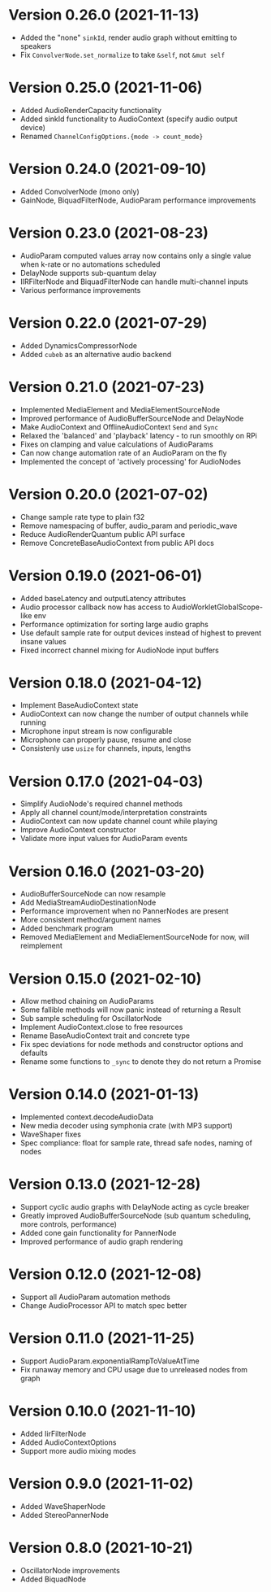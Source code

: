 # Version 0.26.0 (2021-11-13)

- Added the "none" `sinkId`, render audio graph without emitting to speakers
- Fix `ConvolverNode.set_normalize` to take `&self`, not `&mut self`

# Version 0.25.0 (2021-11-06)

- Added AudioRenderCapacity functionality
- Added sinkId functionality to AudioContext (specify audio output device)
- Renamed `ChannelConfigOptions.{mode -> count_mode}`

# Version 0.24.0 (2021-09-10)

- Added ConvolverNode (mono only)
- GainNode, BiquadFilterNode, AudioParam performance improvements

# Version 0.23.0 (2021-08-23)

- AudioParam computed values array now contains only a single value when k-rate or no automations scheduled
- DelayNode supports sub-quantum delay
- IIRFilterNode and BiquadFilterNode can handle multi-channel inputs
- Various performance improvements

# Version 0.22.0 (2021-07-29)

- Added DynamicsCompressorNode
- Added `cubeb` as an alternative audio backend

# Version 0.21.0 (2021-07-23)

- Implemented MediaElement and MediaElementSourceNode
- Improved performance of AudioBufferSourceNode and DelayNode
- Make AudioContext and OfflineAudioContext `Send` and `Sync`
- Relaxed the 'balanced' and 'playback' latency - to run smoothly on RPi
- Fixes on clamping and value calculations of AudioParams
- Can now change automation rate of an AudioParam on the fly
- Implemented the concept of 'actively processing' for AudioNodes

# Version 0.20.0 (2021-07-02)

- Change sample rate type to plain f32
- Remove namespacing of buffer, audio\_param and periodic\_wave
- Reduce AudioRenderQuantum public API surface
- Remove ConcreteBaseAudioContext from public API docs

# Version 0.19.0 (2021-06-01)

- Added baseLatency and outputLatency attributes
- Audio processor callback now has access to AudioWorkletGlobalScope-like env
- Performance optimization for sorting large audio graphs
- Use default sample rate for output devices instead of highest to prevent insane values
- Fixed incorrect channel mixing for AudioNode input buffers

# Version 0.18.0 (2021-04-12)

- Implement BaseAudioContext state
- AudioContext can now change the number of output channels while running
- Microphone input stream is now configurable
- Microphone can properly pause, resume and close
- Consistenly use `usize` for channels, inputs, lengths

# Version 0.17.0 (2021-04-03)

- Simplify AudioNode's required channel methods
- Apply all channel count/mode/interpretation constraints
- AudioContext can now update channel count while playing
- Improve AudioContext constructor
- Validate more input values for AudioParam events

# Version 0.16.0 (2021-03-20)

- AudioBufferSourceNode can now resample
- Add MediaStreamAudioDestinationNode
- Performance improvement when no PannerNodes are present
- More consistent method/argument names
- Added benchmark program
- Removed MediaElement and MediaElementSourceNode for now, will reimplement

# Version 0.15.0 (2021-02-10)

- Allow method chaining on AudioParams
- Some fallible methods will now panic instead of returning a Result
- Sub sample scheduling for OscillatorNode
- Implement AudioContext.close to free resources
- Rename BaseAudioContext trait and concrete type
- Fix spec deviations for node methods and constructor options and defaults
- Rename some functions to `_sync` to denote they do not return a Promise

# Version 0.14.0 (2021-01-13)

- Implemented context.decodeAudioData
- New media decoder using symphonia crate (with MP3 support)
- WaveShaper fixes
- Spec compliance: float for sample rate, thread safe nodes, naming of nodes

# Version 0.13.0 (2021-12-28)

- Support cyclic audio graphs with DelayNode acting as cycle breaker
- Greatly improved AudioBufferSourceNode (sub quantum scheduling, more
  controls, performance)
- Added cone gain functionality for PannerNode
- Improved performance of audio graph rendering

# Version 0.12.0 (2021-12-08)

- Support all AudioParam automation methods
- Change AudioProcessor API to match spec better

# Version 0.11.0 (2021-11-25)

- Support AudioParam.exponentialRampToValueAtTime
- Fix runaway memory and CPU usage due to unreleased nodes from graph

# Version 0.10.0 (2021-11-10)

- Added IirFilterNode
- Added AudioContextOptions
- Support more audio mixing modes

# Version 0.9.0 (2021-11-02)

- Added WaveShaperNode
- Added StereoPannerNode

# Version 0.8.0 (2021-10-21)

- OscillatorNode improvements
- Added BiquadNode
